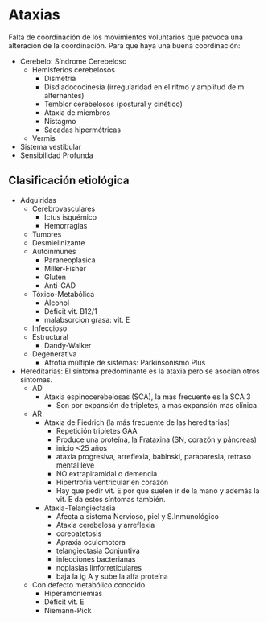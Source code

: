 # Ataxias
Falta de coordinación de los movimientos voluntarios que provoca una alteracion de la coordinación.
Para que haya una buena coordinación:
- Cerebelo: Síndrome Cerebeloso
  - Hemisferios cerebelosos
    - Dismetría
    - Disdiadococinesia (irregularidad en el ritmo y amplitud de m. alternantes)
    - Temblor cerebelosos (postural y cinético)
    - Ataxia de miembros
    - Nistagmo
    - Sacadas hipermétricas
  - Vermis
- Sistema vestibular
- Sensibilidad Profunda

## Clasificación etiológica
- Adquiridas
  - Cerebrovasculares
    - Ictus isquémico
    - Hemorragias
  - Tumores
  - Desmielinizante
  - Autoinmunes
    - Paraneoplásica
    - Miller-Fisher
    - Gluten
    - Anti-GAD
  - Tóxico-Metabólica
    - Alcohol
    - Déficit vit. B12/1
    - malabsorcion grasa: vit. E
  - Infeccioso
  - Estructural
    - Dandy-Walker
  - Degenerativa
    - Atrofia múltiple de sistemas: Parkinsonismo Plus
- Hereditarias: El síntoma predominante es la ataxia pero se asocian otros síntomas.
  - AD
    - Ataxia espinocerebelosas (SCA), la mas frecuente es la SCA 3
      - Son por expansión de tripletes, a mas expansión mas clínica.
  - AR
    - Ataxia de Fiedrich (la más frecuente de las hereditarias)
      - Repetición tripletes GAA
      - Produce una proteína, la Frataxina (SN, corazón y páncreas)
      - inicio <25 años
      - ataxia progresiva, arreflexia, babinski, paraparesia, retraso mental leve
      - NO extrapiramidal o demencia
      - Hipertrofia ventricular en corazón
      - Hay que pedir vit. E por que suelen ir de la mano y además la vit. E da estos síntomas también.
    - Ataxia-Telangiectasia
      - Afecta a sistema Nervioso, piel y S.Inmunológico
      - Ataxia cerebelosa y arreflexia
      - coreoatetosis
      - Apraxia oculomotora
      - telangiectasia Conjuntiva
      - infecciones bacterianas
      - noplasias linforreticulares
      - baja la ig A y sube la alfa proteína
  - Con defecto metabólico conocido
    - Hiperamoniemias
    - Déficit vit. E
    - Niemann-Pick

